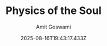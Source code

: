 ---
title: "Physics of the Soul"
date: "2025-08-16T19:43:17.433Z"
author: "Amit Goswami"
read_year: "NO"
recommendation: '3'
url: /bookshelf/physics-of-the-soul
---